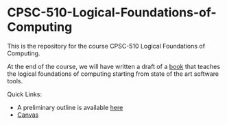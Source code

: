 # CPSC-510-Logical-Foundations-of-Computing

This is the repository for the course CPSC-510 Logical Foundations of Computing. 

At the end of the course, we will have written a draft of a [book](https://LEAP-at-chapman.github.io/CPSC-510-Logical-Foundations-of-Computing/intro.html) that teaches the logical foundations of computing starting from state of the art software tools.

Quick Links:
- A preliminary outline is available [here](https://hackmd.io/@alexhkurz/SyloUyi2tJe)
- [Canvas](https://canvas.chapman.edu/courses/78014)

